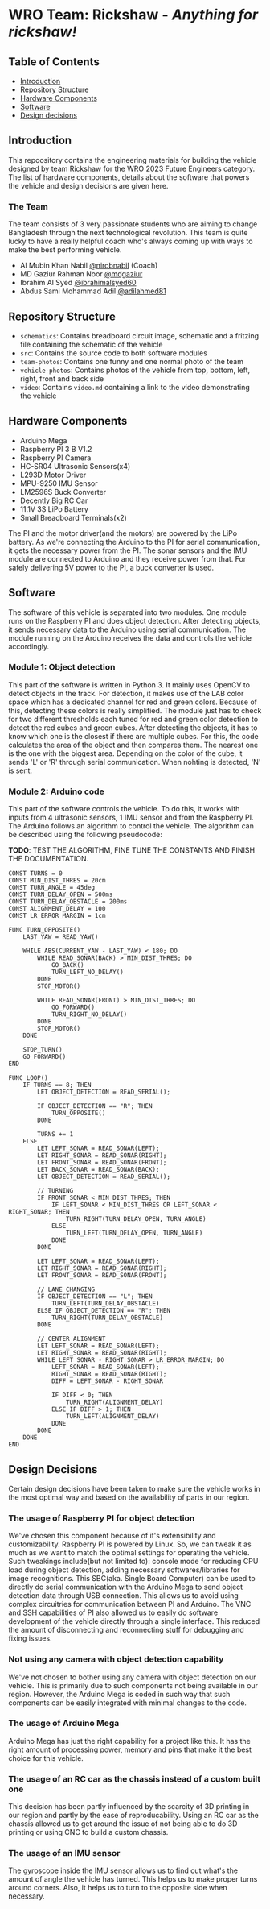 # WRO Team: Rickshaw - _Anything for rickshaw!_

## Table of Contents

- [Introduction](#introduction)
- [Repository Structure](#repository-structure)
- [Hardware Components](#hardware-components)
- [Software](#software)
- [Design decisions](#design-decisions)

## Introduction

This repoository contains the engineering materials for building the vehicle designed by team Rickshaw for the 
WRO 2023 Future Engineers category. The list of hardware components, details about the software that powers
the vehicle and design decisions are given here.

### The Team

The team consists of 3 very passionate students who are aiming to change Bangladesh through the next technological
revolution. This team is quite lucky to have a really helpful coach who's always coming up with ways to make the
best performing vehicle.

- Al Mubin Khan Nabil [@nirobnabil](https://github.com/nirobnabil) (Coach)
- MD Gaziur Rahman Noor [@mdgaziur](https://github.com/mdgaziur)
- Ibrahim Al Syed [@ibrahimalsyed60](https://github.com/ibrahimalsyed60)
- Abdus Sami Mohammad Adil [@adilahmed81](https://github.com/adilahmed81)

## Repository Structure

- `schematics`: Contains breadboard circuit image, schematic and a fritzing file containing the schematic of the vehicle
- `src`: Contains the source code to both software modules
- `team-photos`: Contains one funny and one normal photo of the team
- `vehicle-photos`: Contains photos of the vehicle from top, bottom, left, right, front and back side
- `video`: Contains `video.md` containing a link to the video demonstrating the vehicle

## Hardware Components

- Arduino Mega
- Raspberry PI 3 B V1.2
- Raspberry PI Camera
- HC-SR04 Ultrasonic Sensors(x4)
- L293D Motor Driver
- MPU-9250 IMU Sensor
- LM2596S Buck Converter
- Decently Big RC Car
- 11.1V 3S LiPo Battery
- Small Breadboard Terminals(x2)

The PI and the motor driver(and the motors) are powered by the LiPo battery. As we're connecting the Arduino
to the PI for serial communication, it gets the necessary power from the PI. The sonar sensors and the IMU 
module are connected to Arduino and they receive power from that. For safely delivering 5V power to the PI,
a buck converter is used.

## Software

The software of this vehicle is separated into two modules. One module runs on the Raspberry PI and does
object detection. After detecting objects, it sends necessary data to the Arduino using serial communication.
The module running on the Arduino receives the data and controls the vehicle accordingly. 

### Module 1: Object detection

This part of the software is written in Python 3. It mainly uses OpenCV to detect objects in the track. For detection,
it makes use of the LAB color space which has a dedicated channel for red and green colors. Because of this, detecting
these colors is really simplified. The module just has to check for two different thresholds each tuned for red and green
color detection to detect the red cubes and green cubes. After detecting the objects, it has to know which one is the closest
if there are multiple cubes. For this, the code calculates the area of the object and then compares them. The nearest one is
the one with the biggest area. Depending on the color of the cube, it sends 'L' or 'R' through serial communication. When
nohting is detected, 'N' is sent.

### Module 2: Arduino code

This part of the software controls the vehicle. To do this, it works with inputs from 4 ultrasonic sensors, 1 IMU sensor and
from the Raspberry PI. The Arduino follows an algorithm to control the vehicle. The algorithm can be described using the following
pseudocode:

**TODO**: TEST THE ALGORITHM, FINE TUNE THE CONSTANTS AND FINISH THE DOCUMENTATION.

```basic
CONST TURNS = 0
CONST MIN_DIST_THRES = 20cm
CONST TURN_ANGLE = 45deg
CONST TURN_DELAY_OPEN = 500ms
CONST TURN_DELAY_OBSTACLE = 200ms
CONST ALIGNMENT_DELAY = 100
CONST LR_ERROR_MARGIN = 1cm

FUNC TURN_OPPOSITE()
    LAST_YAW = READ_YAW()

    WHILE ABS(CURRENT_YAW - LAST_YAW) < 180; DO
        WHILE READ_SONAR(BACK) > MIN_DIST_THRES; DO
            GO_BACK()
            TURN_LEFT_NO_DELAY()
        DONE
        STOP_MOTOR()

        WHILE READ_SONAR(FRONT) > MIN_DIST_THRES; DO
            GO_FORWARD()
            TURN_RIGHT_NO_DELAY()
        DONE
        STOP_MOTOR()
    DONE

    STOP_TURN()
    GO_FORWARD()
END

FUNC LOOP()
    IF TURNS == 8; THEN
        LET OBJECT_DETECTION = READ_SERIAL();

        IF OBJECT_DETECTION == "R"; THEN
            TURN_OPPOSITE()
        DONE

        TURNS += 1
    ELSE
        LET LEFT_SONAR = READ_SONAR(LEFT);
        LET RIGHT_SONAR = READ_SONAR(RIGHT);
        LET FRONT_SONAR = READ_SONAR(FRONT);
        LET BACK_SONAR = READ_SONAR(BACK);
        LET OBJECT_DETECTION = READ_SERIAL();

        // TURNING
        IF FRONT_SONAR < MIN_DIST_THRES; THEN
            IF LEFT_SONAR < MIN_DIST_THRES OR LEFT_SONAR < RIGHT_SONAR; THEN
                TURN_RIGHT(TURN_DELAY_OPEN, TURN_ANGLE)
            ELSE
                TURN_LEFT(TURN_DELAY_OPEN, TURN_ANGLE)
            DONE
        DONE

        LET LEFT_SONAR = READ_SONAR(LEFT);
        LET RIGHT_SONAR = READ_SONAR(RIGHT);
        LET FRONT_SONAR = READ_SONAR(FRONT);

        // LANE CHANGING
        IF OBJECT_DETECTION == "L"; THEN
            TURN_LEFT(TURN_DELAY_OBSTACLE)
        ELSE IF OBJECT_DETECTION == "R"; THEN
            TURN_RIGHT(TURN_DELAY_OBSTACLE)
        DONE

        // CENTER ALIGNMENT
        LET LEFT_SONAR = READ_SONAR(LEFT);
        LET RIGHT_SONAR = READ_SONAR(RIGHT);
        WHILE LEFT_SONAR - RIGHT_SONAR > LR_ERROR_MARGIN; DO
            LEFT_SONAR = READ_SONAR(LEFT);
            RIGHT_SONAR = READ_SONAR(RIGHT);
            DIFF = LEFT_SONAR - RIGHT_SONAR

            IF DIFF < 0; THEN
                TURN_RIGHT(ALIGNMENT_DELAY)
            ELSE IF DIFF > 1; THEN
                TURN_LEFT(ALIGNMENT_DELAY)
            DONE
        DONE
    DONE
END
```

## Design Decisions

Certain design decisions have been taken to make sure the vehicle works in the most optimal way and based on the availability
of parts in our region.

### The usage of Raspberry PI for object detection

We've chosen this component because of it's extensibility and customizability. Raspberry PI is powered by Linux. So, we can tweak
it as much as we want to match the optimal settings for operating the vehicle. Such tweakings include(but not limited to): console
mode for reducing CPU load during object detection, adding necessary softwares/libraries for image recognitions. This SBC(aka. Single
Board Computer) can be used to directly do serial communication with the Arduino Mega to send object detection data through USB connection. 
This allows us to avoid using complex circuitries for communication between PI and Arduino. The VNC and SSH capabilities of PI also allowed
us to easily do software development of the vehicle directly through a single interface. This reduced the amount of disconnecting and 
reconnecting stuff for debugging and fixing issues.

### Not using any camera with object detection capability

We've not chosen to bother using any camera with object detection on our vehicle. This is primarily due to such components not being available
in our region. However, the Arduino Mega is coded in such way that such components can be easily integrated with minimal changes to the code.

### The usage of Arduino Mega

Arduino Mega has just the right capability for a project like this. It has the right amount of processing power, memory and pins that make it
the best choice for this vehicle.

### The usage of an RC car as the chassis instead of a custom built one

This decision has been partly influenced by the scarcity of 3D printing in our region and partly by the ease of reproducability. Using an RC
car as the chassis allowed us to get around the issue of not being able to do 3D printing or using CNC to build a custom chassis.

### The usage of an IMU sensor

The gyroscope inside the IMU sensor allows us to find out what's the amount of angle the vehicle has turned. This helps us to make proper turns
around corners. Also, it helps us to turn to the opposite side when necessary.

